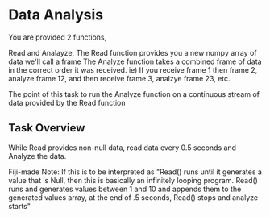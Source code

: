 # Data Analysis

You are provided 2 functions,

Read and Analayze,
The Read function provides you a new numpy array of data we'll call a frame
The Analyze function takes a combined frame of data in the correct order it was received.
ie) If you receive frame 1 then frame 2, analyze frame 12, and then receive frame 3, analzye frame 23, etc.

The point of this task to run the Analyze function on 
a continuous stream of data provided by the Read function

## Task Overview
While Read provides non-null data, read data every 0.5 seconds and Analyze the data.

Fiji-made Note: If this is to be interpreted as "Read() runs until it generates a value that is Null, then this is basically an infinitely looping program. Read() runs and generates values between 1 and 10 and appends them to the generated values array, at the end of .5 seconds, Read() stops and analyze starts"
